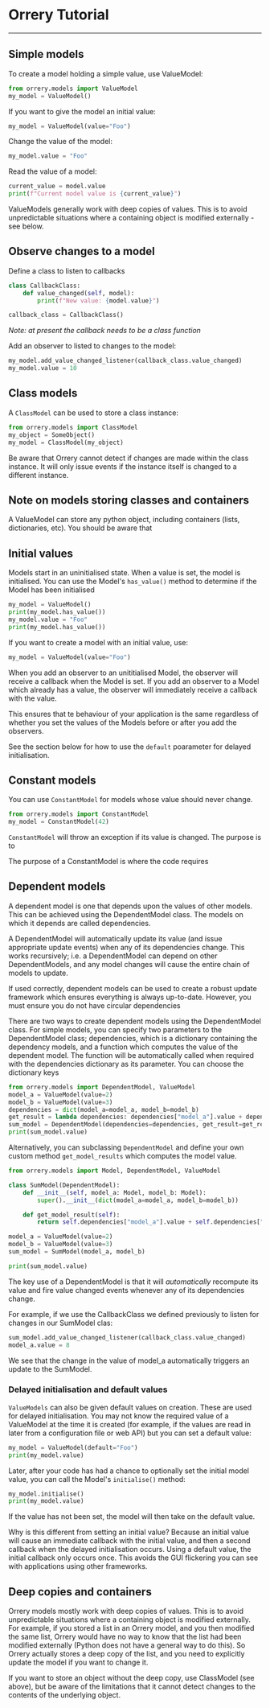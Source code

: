 # Orrery Tutorial

---

## Simple models

To create a model holding a simple value, use ValueModel:
```python
from orrery.models import ValueModel
my_model = ValueModel()
```

If you want to give the model an initial value:
```python
my_model = ValueModel(value="Foo")
```

Change the value of the model:
```python
my_model.value = "Foo"
```

Read the value of a model:
```python
current_value = model.value
print(f"Current model value is {current_value}")
```

ValueModels generally work with deep copies of values. This is to avoid unpredictable
situations where a containing object is modified externally - see below.

## Observe changes to a model
Define a class to listen to callbacks

```python
class CallbackClass:
    def value_changed(self, model):
        print(f"New value: {model.value}")

callback_class = CallbackClass()
```
_Note: at present the callback needs to be a class function_

Add an observer to listed to changes to the model:
```python
my_model.add_value_changed_listener(callback_class.value_changed)
my_model.value = 10
```

## Class models

A `ClassModel` can be used to store a class instance:

```python
from orrery.models import ClassModel
my_object = SomeObject()
my_model = ClassModel(my_object)
```

Be aware that Orrery cannot detect if changes are made within the class instance.
It will only issue events if the instance itself is changed to a different
instance.

## Note on models storing classes and containers

A ValueModel can store any python object, including containers (lists, dictionaries, etc).
You should be aware that 


## Initial values
Models start in an uninitialised state. When a value is set, the model is
initialised. You can use the Model's `has_value()` method to determine if the
Model has been initialised
```python
my_model = ValueModel()
print(my_model.has_value())
my_model.value = "Foo"
print(my_model.has_value())
```


If you want to create a model with an initial value, use:
```python
my_model = ValueModel(value="Foo")
```
When you add an observer to an unititialised Model, the observer will 
receive a callback when the Model is set. If you add an observer to a Model 
which already has a value, the observer will immediately receive a callback with
the value.

This ensures that te behaviour of your application is the same 
regardless of whether you set the values of the Models before or after you add
the observers.

See the section below for how to use the `default` poarameter for delayed 
initialisation.

## Constant models

You can use `ConstantModel` for models whose value should never change. 
```python
from orrery.models import ConstantModel
my_model = ConstantModel(42)
```

`ConstantModel` will throw an exception if its value is changed. The purpose is to 

The purpose of a ConstantModel is where the code requires 

## Dependent models

A dependent model is one that depends upon the values of other models. This can
be achieved using the DependentModel class. The models on which it depends
are called dependencies.

A DependentModel will automatically 
update its value (and issue appropriate update events) when any of its dependencies
change. This works recursively; i.e. a DependentModel can depend on other 
DependentModels, and any model changes will cause the entire chain of models to update. 

If used correctly, dependent models can be used to create a robust update 
framework which ensures everything is always up-to-date. However, you must 
ensure you do not have circular dependencies

There are two ways to create dependent models using the DependentModel class.
For simple models, you can specify two parameters to the DependentModel class;
dependencies, which is a dictionary containing the dependency models, and a function which computes 
the value of the dependent model. The function will be automatically called when
required with the dependencies dictionary as its parameter. You can choose
the dictionary keys
```python
from orrery.models import DependentModel, ValueModel
model_a = ValueModel(value=2)
model_b = ValueModel(value=3)
dependencies = dict(model_a=model_a, model_b=model_b)
get_result = lambda dependencies: dependencies["model_a"].value + dependencies["model_b"].value
sum_model = DependentModel(dependencies=dependencies, get_result=get_result)
print(sum_model.value)
```

Alternatively, you can subclassing `DependentModel` and define your own custom 
method `get_model_results` which computes the model value.

```python
from orrery.models import Model, DependentModel, ValueModel

class SumModel(DependentModel):
    def __init__(self, model_a: Model, model_b: Model):
        super().__init__(dict(model_a=model_a, model_b=model_b))

    def get_model_result(self):
        return self.dependencies["model_a"].value + self.dependencies["model_b"].value

model_a = ValueModel(value=2)
model_b = ValueModel(value=3)
sum_model = SumModel(model_a, model_b)

print(sum_model.value)
```

The key use of a DependentModel is that it will _automatically_ recompute its
value and fire value changed events whenever any of its dependencies change.

For example, if we use the CallbackClass we defined previously to listen for
changes in our SumModel clas:

```python
sum_model.add_value_changed_listener(callback_class.value_changed)
model_a.value = 8
```

We see that the change in the value of model_a automatically triggers an 
update to the SumModel.

### Delayed initialisation and default values

`ValueModels` can also be given default values on creation. These are used for
delayed initialisation. You may not know the required value of a ValueModel at 
the time it is created (for example, if the values are read in later from a 
configuration file or web API) but you can set a default value:
```python
my_model = ValueModel(default="Foo")
print(my_model.value)
```
Later, after your code has had a chance to optionally set the initial model 
value, you can call the Model's `initialise()` method:   
```python
my_model.initialise()
print(my_model.value)
```
If the value has not been set, the model will then take on the default value.

Why is this different from setting an initial value? Because an initial value
will cause an immediate callback with the initial value, and then a second 
callback when the delayed initialisation occurs. Using a default value, the
initial callback only occurs once. This avoids the GUI flickering you can see 
with applications using other frameworks. 


## Deep copies and containers

Orrery models mostly work with deep copies of values. This is to avoid unpredictable
situations where a containing object is modified externally.
For example, if you stored a list in an Orrery model, and you then modified the same list,
Orrery would have no way to know that the list had been modified externally 
(Python does not have a general way to do this). So
Orrery actually stores a deep copy of the list, and you need to explicitly update
the model if you want to change it.

If you want to store an object without the deep copy, use ClassModel (see above),
but be aware of the limitations that it cannot detect changes to the contents 
of the underlying object.


